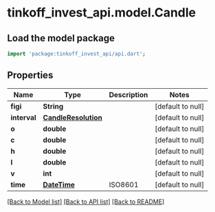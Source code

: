 # tinkoff_invest_api.model.Candle

## Load the model package
```dart
import 'package:tinkoff_invest_api/api.dart';
```

## Properties
Name | Type | Description | Notes
------------ | ------------- | ------------- | -------------
**figi** | **String** |  | [default to null]
**interval** | [**CandleResolution**](CandleResolution.md) |  | [default to null]
**o** | **double** |  | [default to null]
**c** | **double** |  | [default to null]
**h** | **double** |  | [default to null]
**l** | **double** |  | [default to null]
**v** | **int** |  | [default to null]
**time** | [**DateTime**](DateTime.md) | ISO8601 | [default to null]

[[Back to Model list]](../README.md#documentation-for-models) [[Back to API list]](../README.md#documentation-for-api-endpoints) [[Back to README]](../README.md)


